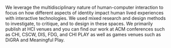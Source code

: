 We leverage the multidisciplinary nature of human-computer interaction to focus on how different aspects of identity impact human lived experiences with interactive technologies. We used mixed research and design methods to investigate, to critique, and to design in these spaces. We primarily publish at HCI venues and you can find our work at ACM conferences such as CHI, CSCW, DIS, FDG, and CHI PLAY as well as games venues such as DiGRA and Meaningful Play.
